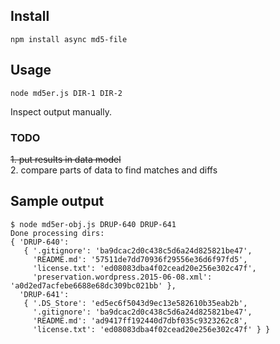 ## Install
```npm install async md5-file```

## Usage
```node md5er.js DIR-1 DIR-2```

Inspect output manually.
### TODO
~~1. put results in data model~~  
2. compare parts of data to find matches and diffs

## Sample output
```
$ node md5er-obj.js DRUP-640 DRUP-641
Done processing dirs:
{ 'DRUP-640':
   { '.gitignore': 'ba9dcac2d0c438c5d6a24d825821be47',
     'README.md': '57511de7dd70936f29556e36d6f97fd5',
     'license.txt': 'ed08083dba4f02cead20e256e302c47f',
     'preservation.wordpress.2015-06-08.xml': 'a0d2ed7acfebe6688e68dc309bc021bb' },
  'DRUP-641':
   { '.DS_Store': 'ed5ec6f5043d9ec13e582610b35eab2b',
     '.gitignore': 'ba9dcac2d0c438c5d6a24d825821be47',
     'README.md': 'ad9417ff192440d7dbf035c9323262c8',
     'license.txt': 'ed08083dba4f02cead20e256e302c47f' } }
```
